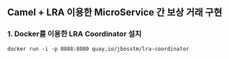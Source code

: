 ## Camel + LRA 이용한 MicroService 간 보상 거래 구현
### 1. Docker를 이용한 LRA Coordinator 설치
```shell script
docker run -i -p 8088:8080 quay.io/jbosstm/lra-coordinator
```

